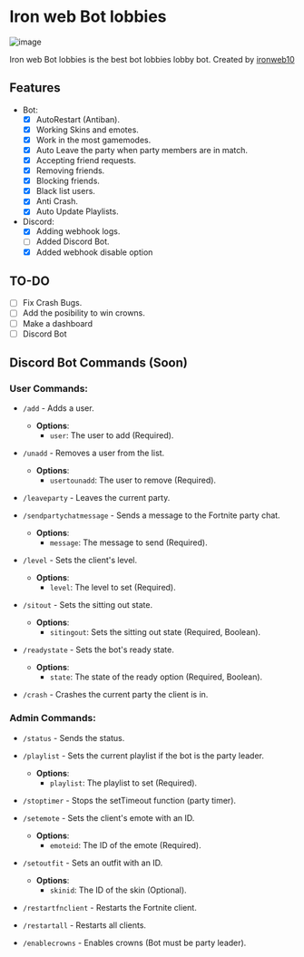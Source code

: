 # Iron web Bot lobbies
![image](https://i.imgur.com/VfBFQaQ.jpeg)

Iron web Bot lobbies is the best bot lobbies lobby bot.
Created by [ironweb10](https://github.com/ironweb10)


## Features
* Bot:
    * [x] AutoRestart (Antiban).
    * [x] Working Skins and emotes.
    * [x] Work in the most gamemodes.
    * [x] Auto Leave the party when party members are in match.
    * [x] Accepting friend requests.
    * [x] Removing friends.
    * [x] Blocking friends.
    * [x] Black list users.
    * [x] Anti Crash.
    * [x] Auto Update Playlists.
* Discord:
    * [x] Adding webhook logs.
    * [ ] Added Discord Bot.
    * [x] Added webhook disable option

## TO-DO
- [ ] Fix Crash Bugs.
- [ ] Add the posibility to win crowns.
- [ ] Make a dashboard
- [ ] Discord Bot

## Discord Bot Commands (Soon)

### User Commands:
- `/add` - Adds a user.
  - **Options**:
    - `user`: The user to add (Required).

- `/unadd` - Removes a user from the list.
  - **Options**:
    - `usertounadd`: The user to remove (Required).

- `/leaveparty` - Leaves the current party.

- `/sendpartychatmessage` - Sends a message to the Fortnite party chat.
  - **Options**:
    - `message`: The message to send (Required).

- `/level` - Sets the client's level.
  - **Options**:
    - `level`: The level to set (Required).

- `/sitout` - Sets the sitting out state.
  - **Options**:
    - `sitingout`: Sets the sitting out state (Required, Boolean).

- `/readystate` - Sets the bot's ready state.
  - **Options**:
    - `state`: The state of the ready option (Required, Boolean).

- `/crash` - Crashes the current party the client is in.

### Admin Commands:
- `/status` - Sends the status.

- `/playlist` - Sets the current playlist if the bot is the party leader.
  - **Options**:
    - `playlist`: The playlist to set (Required).

- `/stoptimer` - Stops the setTimeout function (party timer).

- `/setemote` - Sets the client's emote with an ID.
  - **Options**:
    - `emoteid`: The ID of the emote (Required).

- `/setoutfit` - Sets an outfit with an ID.
  - **Options**:
    - `skinid`: The ID of the skin (Optional).

- `/restartfnclient` - Restarts the Fortnite client.

- `/restartall` - Restarts all clients.

- `/enablecrowns` - Enables crowns (Bot must be party leader).

